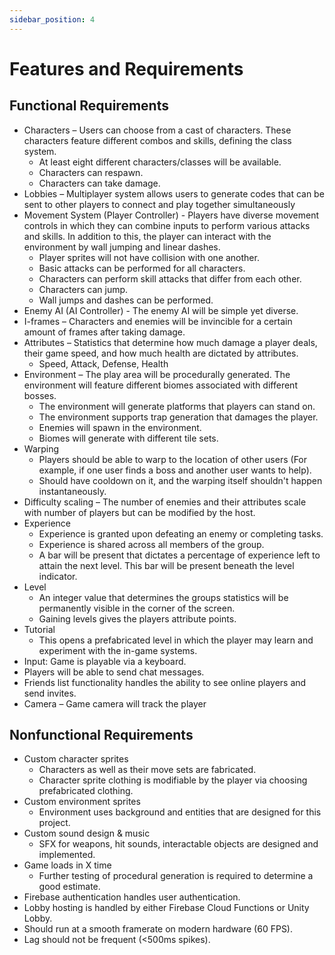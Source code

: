 ```yaml
---
sidebar_position: 4
---
```


# Features and Requirements

## Functional Requirements

- Characters – Users can choose from a cast of characters. These characters feature different combos and skills, defining the class system.
  - At least eight different characters/classes will be available.
  - Characters can respawn.
  - Characters can take damage.
- Lobbies – Multiplayer system allows users to generate codes that can be sent to other players to connect and play together simultaneously
- Movement System (Player Controller) - Players have diverse movement controls in which they can combine inputs to perform various attacks and skills. In addition to this, the player can interact with the environment by wall jumping and linear dashes.
  - Player sprites will not have collision with one another.
  - Basic attacks can be performed for all characters.
  - Characters can perform skill attacks that differ from each other.
  - Characters can jump.
  - Wall jumps and dashes can be performed.
- Enemy AI (AI Controller) - The enemy AI will be simple yet diverse.
- I-frames – Characters and enemies will be invincible for a certain amount of frames after taking damage.
- Attributes – Statistics that determine how much damage a player deals, their game speed, and how much health are dictated by attributes.
  - Speed, Attack, Defense, Health
- Environment – The play area will be procedurally generated. The environment will feature different biomes associated with different bosses.
  - The environment will generate platforms that players can stand on.
  - The environment supports trap generation that damages the player.
  - Enemies will spawn in the environment.
  - Biomes will generate with different tile sets.
- Warping
  - Players should be able to warp to the location of other users (For example, if one user finds a boss and another user wants to help).
  - Should have cooldown on it, and the warping itself shouldn't happen instantaneously.
- Difficulty scaling – The number of enemies and their attributes scale with number of players but can be modified by the host.
- Experience
  - Experience is granted upon defeating an enemy or completing tasks.
  - Experience is shared across all members of the group.
  - A bar will be present that dictates a percentage of experience left to attain the next level. This bar will be present beneath the level indicator.
- Level
  - An integer value that determines the groups statistics will be permanently visible in the corner of the screen.
  - Gaining levels gives the players attribute points.
- Tutorial
  - This opens a prefabricated level in which the player may learn and experiment with the in-game systems.
- Input: Game is playable via a keyboard.
- Players will be able to send chat messages.
- Friends list functionality handles the ability to see online players and send invites.
- Camera – Game camera will track the player

## Nonfunctional Requirements

- Custom character sprites
  - Characters as well as their move sets are fabricated.
  - Character sprite clothing is modifiable by the player via choosing prefabricated clothing.
- Custom environment sprites
  - Environment uses background and entities that are designed for this project.
- Custom sound design & music
  - SFX for weapons, hit sounds, interactable objects are designed and implemented.
- Game loads in X time
  - Further testing of procedural generation is required to determine a good estimate.
- Firebase authentication handles user authentication.
- Lobby hosting is handled by either Firebase Cloud Functions or Unity Lobby.
- Should run at a smooth framerate on modern hardware (60 FPS).
- Lag should not be frequent (\<500ms spikes).


